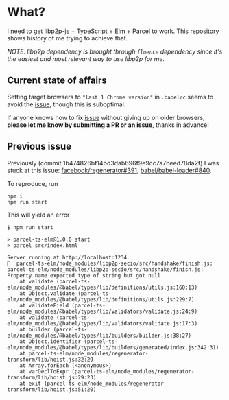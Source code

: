 # What?
I need to get libp2p-js + TypeScript + Elm + Parcel to work. This repository shows history of me trying to achieve that.

*NOTE: libp2p dependency is brought through `fluence` dependency since it's the easiest and most relevant way to use libp2p for me.*

## Current state of affairs
Setting target browsers to `"last 1 Chrome version"` in `.babelrc` seems to avoid the [issue](#previous-issue), though this is suboptimal. 

If anyone knows how to fix [issue](#previous-issue) without giving up on older browsers, **please let me know by submitting a PR or an issue**, thanks in advance!

## Previous issue
Previously (commit 1b474826bf14bd3dab696f9e9cc7a7beed78da2f) I was stuck at this issue: [facebook/regenerator#391](https://github.com/facebook/regenerator/issues/391), [babel/babel-loader#840](https://github.com/babel/babel-loader/issues/840).

To reproduce, run
```shell
npm i
npm run start
```

This will yield an error
```
$ npm run start

> parcel-ts-elm@1.0.0 start
> parcel src/index.html

Server running at http://localhost:1234
🚨  parcel-ts-elm/node_modules/libp2p-secio/src/handshake/finish.js: parcel-ts-elm/node_modules/libp2p-secio/src/handshake/finish.js: Property name expected type of string but got null
    at validate (parcel-ts-elm/node_modules/@babel/types/lib/definitions/utils.js:160:13)
    at Object.validate (parcel-ts-elm/node_modules/@babel/types/lib/definitions/utils.js:229:7)
    at validateField (parcel-ts-elm/node_modules/@babel/types/lib/validators/validate.js:24:9)
    at validate (parcel-ts-elm/node_modules/@babel/types/lib/validators/validate.js:17:3)
    at builder (parcel-ts-elm/node_modules/@babel/types/lib/builders/builder.js:38:27)
    at Object.identifier (parcel-ts-elm/node_modules/@babel/types/lib/builders/generated/index.js:342:31)
    at parcel-ts-elm/node_modules/regenerator-transform/lib/hoist.js:32:29
    at Array.forEach (<anonymous>)
    at varDeclToExpr (parcel-ts-elm/node_modules/regenerator-transform/lib/hoist.js:29:23)
    at exit (parcel-ts-elm/node_modules/regenerator-transform/lib/hoist.js:51:20)
```